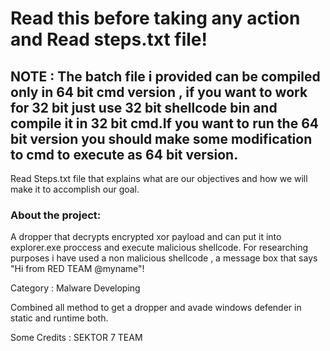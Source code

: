 # Read this before taking any action and Read steps.txt file!
## NOTE : The batch file i provided can be compiled only in 64 bit cmd version , if you want to work for 32 bit just use 32 bit shellcode bin and compile it in 32 bit cmd.If you want to run the 64 bit version you should make some modification to cmd  to execute as 64 bit version.

Read Steps.txt file that explains what are our objectives and how we will make it to accomplish our goal.

### About the project:
A dropper that decrypts encrypted xor payload and can put it into explorer.exe proccess and execute malicious shellcode.
For researching purposes i have used a non malicious shellcode , a message box that says "Hi from RED TEAM @myname"!

Category : Malware Developing   

Combined all method to get a dropper and avade windows defender in static and runtime both.

Some Credits : SEKTOR 7 TEAM 
